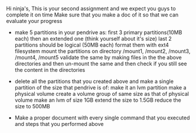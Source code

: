 Hi ninja's, This is your second assignment and we expect you guys to complete it on time Make sure that you make a doc of it so that we can evaluate your progress

 *  make 5 partitions in your pendrive as: first 3 primary partitions(10MB each) then an extended one (think 
    yourself about it's size) last 2 partitions should be logical (50MB each) format them with ext4 filesystem mount the partitions on directory /mount1, /mount2, /mount3, /mount4, /mount5 validate the same by making files in the the above directories and then un-mount the same and then check if you still see the content in the directories

*   delete all the partitions that you created above and make a single partition of the size that pendrive is 
    of: make it an lvm partition make a physical volume create a volume group of same size as that of physical volume make an lvm of size 1GB extend the size to 1.5GB reduce the size to 500MB

*   Make a proper document with every single command that you executed and steps that you performed above

